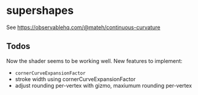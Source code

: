 # supershapes

See https://observablehq.com/@mateh/continuous-curvature

## Todos
Now the shader seems to be working well. New features to implement:
- `cornerCurveExpansionFactor`
- stroke width using cornerCurveExpansionFactor
- adjust rounding per-vertex with gizmo, maxiumum rounding per-vertex